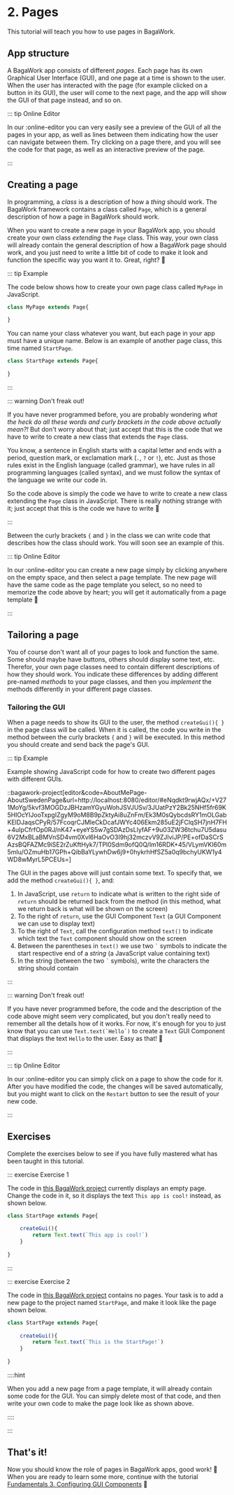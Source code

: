 <script>
	import ViewApp from '$lib/ViewApp.svelte'
</script>

# 2. Pages
This tutorial will teach you how to use pages in BagaWork.

## App structure
A BagaWork app consists of different *pages*. Each page has its own Graphical User Interface (GUI), and one page at a time is shown to the user. When the user has interacted with the page (for example clicked on a button in its GUI), the user will come to the next page, and the app will show the GUI of that page instead, and so on.

::: tip Online Editor

In our :online-editor you can very easily see a preview of the GUI of all the pages in your app, as well as lines between them indicating how the user can navigate between them. Try clicking on a page there, and you will see the code for that page, as well as an interactive preview of the page.

:::

## Creating a page
In programming, a *class* is a description of how a *thing* should work. The BagaWork framework contains a class called `Page`, which is a general description of how a page in BagaWork should work.

When you want to create a new page in your BagaWork app, you should create your own class *extending* the `Page` class. This way, your own class will already contain the general description of how a BagaWork page should work, and you just need to write a little bit of code to make it look and function the specific way you want it to. Great, right? 🙂

::: tip Example

The code below shows how to create your own page class called `MyPage` in JavaScript.

```js
class MyPage extends Page{
	
}
```

You can name your class whatever you want, but each page in your app must have a unique name. Below is an example of another page class, this time named `StartPage`.

```js
class StartPage extends Page{
	
}
```

:::

::: warning Don't freak out!

If you have never programmed before, you are probably wondering *what the heck do all these words and curly brackets in the code above actually mean?!* But don't worry about that; just accept that this is the code that we have to write to create a new class that extends the `Page` class.

You know, a sentence in English starts with a capital letter and ends with a period, question mark, or exclamation mark (`.`, `?` or `!`), etc. Just as those rules exist in the English language (called grammar), we have rules in all programming languages (called syntax), and we must follow the syntax of the language we write our code in.

So the code above is simply the code we have to write to create a new class extending the `Page` class in JavaScript. There is really nothing strange with it; just accept that this is the code we have to write 🙂

:::

Between the curly brackets `{` and `}` in the class we can write code that describes how the class should work. You will soon see an example of this.

::: tip Online Editor

In our :online-editor you can create a new page simply by clicking anywhere on the empty space, and then select a page template. The new page will have the same code as the page template you select, so no need to memorize the code above by heart; you will get it automatically from a page template 🙂

:::

## Tailoring a page
You of course don't want all of your pages to look and function the same. Some should maybe have buttons, others should display some text, etc. Therefor, your own page classes need to contain different descriptions of how they should work. You indicate these differences by adding different pre-named *methods* to your page classes, and then you *implement* the methods differently in your different page classes.

### Tailoring the GUI
When a page needs to show its GUI to the user, the method `createGui(){ }` in the page class will be called. When it is called, the code you write in the method between the curly brackets `{` and `}` will be executed. In this method you should create and send back the page's GUI.

::: tip Example

Example showing JavaScript code for how to create two different pages with different GUIs.

::bagawork-project[editor&code=AboutMePage-AboutSwedenPage&url=http://localhost:8080/editor/#eNqdkt9rwjAQx/+V271MoYg/5kvf3MOGDzJBHzamYGyuWohJSVJUSv/3JUatPzY2Bk25NHf5fr69K5HlOcYlJooTxpgIZgyM9oM8B9pZktyAi8uZnFm/Ek3M0sQybcdsRY1mOLGabKElDJaqsCPyR/57FcoqrCJMleCkDcafJWYc406Ekm285uE2jFClqSH7jnH7FH+4uIpCfrfOp0RJ/nK47+eyeYS5w7gSDAzDsLlyfAF+9u03ZW36tchu7U5dasu6V2MxBLaBMVnSD4vm0Xvl6HaOvO3I9hj32mczvV9ZJlviJP/PE+ofDaSCrSAzsBQFAZMc9iSE2rZuKftHyk7/TPl0Sdm9ofQ0Q/lm16RDK+45/VLymVKl60m5mIu/OZmuHb17GPh+QibBaYLywhDw6j9+0hykrhHfSZ5a0q9bchyUKW1y4WD8wMyrL5PCEUs=]

The GUI in the pages above will just contain some text. To specify that, we add the method `createGui(){ }`, and:

1. In JavaScript, use `return` to indicate what is written to the right side of `return` should be returned back from the method (in this method, what we return back is what will be shown on the screen)
2. To the right of `return`, use the GUI Component `Text` (a GUI Component we can use to display text)
3. To the right of `Text`, call the configuration method `text()` to indicate which text the `Text` component should show on the screen
4. Between the parentheses in `text()` we use two `` ` `` symbols to indicate the start respective end of a *string* (a JavaScript value containing text)
5. In the string (between the two `` ` `` symbols), write the characters the string should contain

:::

::: warning Don't freak out!

If you have never programmed before, the code and the description of the code above might seem very complicated, but you don't really need to remember all the details how of it works. For now, it's enough for you to just know that you can use `` Text.text(`Hello`) `` to create a `Text` GUI Component that displays the text `Hello` to the user. Easy as that! 🙂

:::

::: tip Online Editor

In our :online-editor you can simply click on a page to show the code for it. After you have modified the code, the changes will be saved automatically, but you might want to click on the `Restart` button to see the result of your new code.

:::



## Exercises
Complete the exercises below to see if you have fully mastered what has been taught in this tutorial.

::: exercise Exercise 1

The code in [this BagaWork project](/editor#eNq1kl1LwzAUhv9KODeuEEZXGUhvpIrILhRxAx12sNCebsMuKckpbpT+d9PVlbWsEwQvGs7Jez6evLQAkWXgFxCpGMGHKBXGsKd9kGUMd4QyNszGRShDqr5IoyCcktD0IlY4cGqFNFKuJWuE6rasm0ooOSQqjVEb8D8K2MTgjzhIsa02HlqAg0oSg/QOvnuM5zYuFxwyO6/VWQ+b1EkLvNnfwFdJh/4x33S5Z7Z8SPYYLJdOi53DDnzPtVB78K/dBmiG2yy1w1pgLZbAfE6SIM7TvwC9qi8zjNabNNYoB7UU0jQTEfJjdgIdaGR7lbODMYzWQrLRze3S4ec771Wab+WZBd3CkO5yIiV/1jyrk5G/1M7RXCg+Kk7nR6mt9DpWPkhCHazw/418Wwu6MpWXmtn5/Ra23jpyT+rayrhP8Xp7vHHP1o5Zi/IbAX5ZWg==) currently displays an empty page. Change the code in it, so it displays the text `This app is cool!` instead, as shown below.

```js baga-show
class StartPage extends Page{
	
	createGui(){
		return Text.text(`This app is cool!`)
	}
	
}
```

:::


::: exercise Exercise 2

The code in [this BagaWork project](/editor#eNq1UdFKwzAU/ZVwX1yhjLUwHH2RKiI+KOIGOuxgob3dhm0Sklt0lP676bqOtaz65ENCbs495+aclMCVgqCEWCYIAcQZN4Y97UOlGH4TisQwey4jEVG9Yo2ccE5c0wvf4MhpENJIhRbsBNS3VUOqoHIhlVmC2kDwUcIugcBzQfC8nniggAsyTQ3Su4Ums7ZaQuBfVysXlJWsycfjAnOV2Xd09DoOQvP5mIZJkR1ec7JSFz0vD8Wu7+JVfplxvN1liUYxaqCI5orH6LbVwkqOyW6jdaiR7WXBDhYZbblg3uxm7biXmXcyK3JxYUC/MaLbgkiK45hneSb5R+8SzS/NLeL0fqmJ0u9FeS8IdbjB/w/ybcvpytRZamb1hyPsePUmZ31dZDqE+IMcfzowtRfWqvoBIG0sOQ==) contains no pages. Your task is to add a new page to the project named `StartPage`, and make it look like the page shown below.

```js baga-show
class StartPage extends Page{
	
	createGui(){
		return Text.text(`This is the StartPage!`)
	}
	
}
```

::::hint

When you add a new page from a page template, it will already contain some code for the GUI. You can simply delete most of that code, and then write your own code to make the page look like as shown above.

::::

:::

## That's it!
Now you should know the role of pages in BagaWork apps, good work! 🥳 When you are ready to learn some more, continue with the tutorial [Fundamentals 3. Configuring GUI Components](../configuring-gui-components/) 🙂